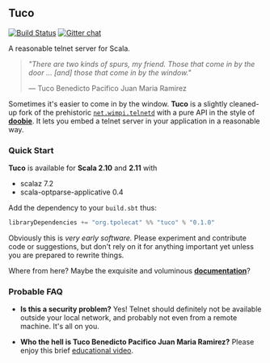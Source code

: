 
## Tuco

[![Build Status](https://travis-ci.org/tpolecat/tuco.svg?branch=master)](https://travis-ci.org/tpolecat/tuco)
[![Gitter chat](https://badges.gitter.im/tpolecat/tuco.png)](https://gitter.im/tpolecat/tuco)

A reasonable telnet server for Scala.

> *"There are two kinds of spurs, my friend. Those that come in by the door … [and] those that come in by the window."*
>
> — Tuco Benedicto Pacifico Juan Maria Ramirez

Sometimes it's easier to come in by the window. **Tuco** is a slightly cleaned-up fork of the prehistoric [`net.wimpi.telnetd`](http://telnetd.sourceforge.net/) with a pure API in the style of [**doobie**](https://github.com/tpolecat/doobie). It lets you embed a telnet server in your application in a reasonable way.

### Quick Start

**Tuco** is available for **Scala 2.10** and **2.11** with

- scalaz 7.2
- scala-optparse-applicative 0.4

Add the dependency to your `build.sbt` thus:

```scala
libraryDependencies += "org.tpolecat" %% "tuco" % "0.1.0"
```

Obviously this is *very early software.* Please experiment and contribute code or suggestions, but don't rely on it for anything important yet unless you are prepared to rewrite things.

Where from here? Maybe the exquisite and voluminous [**documentation**](http://tpolecat.github.io/tuco/docs/)?

### Probable FAQ

- **Is this a security problem?** Yes! Telnet should definitely not be available outside your local network, and probably not even from a remote machine. It's all on you.

- **Who the hell is Tuco Benedicto Pacifico Juan Maria Ramirez?** Please enjoy this brief [educational video](https://www.youtube.com/watch?v=p9shpHAh8uc).
